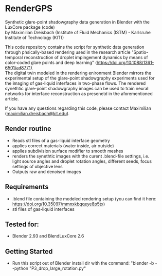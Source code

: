 # RenderGPS
Synthetic glare-point shadowgraphy data generation in Blender with the LuxCore package (code) \
by Maximilian Dreisbach (Institute of Fluid Mechanics (ISTM) - Karlsruhe Institute of Technology (KIT))

This code repository contains the script for synthetic data generation through phsically-based rendering used in the research article "Spatio-temporal reconstruction of droplet impingement dynamics by means of color-coded glare points and deep learning" (https://doi.org/10.1088/1361-6501/ad8771). \
The digital twin modeled in the rendering enironment Blender mirrors the experimental setup of the glare-point shadowgraphy experiments used for the imaging of gas-liquid interfaces in two-phase flows.
The rendered synethtic glare-point shadowgraphy images can be used to train neural networks for interface reconstruction as presenetd in the aforementioned article.

If you have any questions regarding this code, please contact Maximilian (maximilian.dreisbach@kit.edu).

## Render routine
- Reads stl files of a gas-liquid interface geometry
- applies correct materials (water inside, air outside)
- applies subdivision surface modifier to smooth meshes
- renders the synethtic images with the curent .blend-file settings, i.e. light source angles and droplet rotation angles, different seeds, focus settings of objective lens
- Outputs raw and denoised images

## Requirements
- .blend file containing the modeled rendering setup (you can find it here: https://doi.org/10.35097/mmnxkbqqeye8p5tx)
- stl files of gas-liquid interfaces

## Tested for: 
- Blender 2.93 and BlendLuxCore 2.6

## Getting Started
- Run this script out of Blender install dir with the command: "blender -b --python "P3_drop_large_rotation.py"
